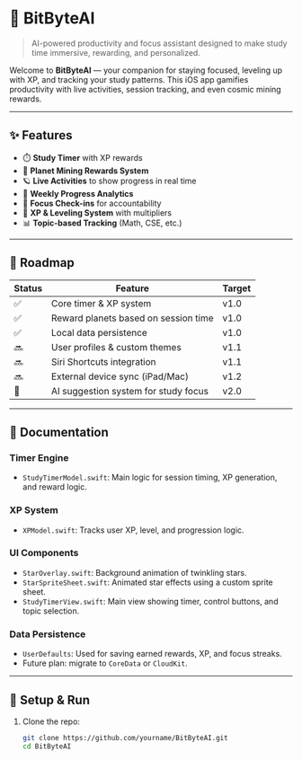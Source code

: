 # 🚀 BitByteAI

> AI-powered productivity and focus assistant designed to make study time immersive, rewarding, and personalized.

Welcome to **BitByteAI** — your companion for staying focused, leveling up with XP, and tracking your study patterns. This iOS app gamifies productivity with live activities, session tracking, and even cosmic mining rewards.

---

## ✨ Features

- ⏱️ **Study Timer** with XP rewards  
- 🌌 **Planet Mining Rewards System**  
- 🪐 **Live Activities** to show progress in real time  
- 🧠 **Weekly Progress Analytics**  
- 🔔 **Focus Check-ins** for accountability  
- 🧬 **XP & Leveling System** with multipliers  
- 📊 **Topic-based Tracking** (Math, CSE, etc.)

---

## 🧭 Roadmap

| Status | Feature                              | Target |
|--------|--------------------------------------|--------|
| ✅     | Core timer & XP system               | v1.0   |
| ✅     | Reward planets based on session time | v1.0   |
| ✅     | Local data persistence               | v1.0   |
| 🔜     | User profiles & custom themes        | v1.1   |
| 🔜     | Siri Shortcuts integration           | v1.1   |
| 🔜     | External device sync (iPad/Mac)      | v1.2   |
| 🧪     | AI suggestion system for study focus | v2.0   |

---

## 🧩 Documentation

### Timer Engine
- `StudyTimerModel.swift`: Main logic for session timing, XP generation, and reward logic.

### XP System
- `XPModel.swift`: Tracks user XP, level, and progression logic.

### UI Components
- `StarOverlay.swift`: Background animation of twinkling stars.
- `StarSpriteSheet.swift`: Animated star effects using a custom sprite sheet.
- `StudyTimerView.swift`: Main view showing timer, control buttons, and topic selection.

### Data Persistence
- `UserDefaults`: Used for saving earned rewards, XP, and focus streaks.
- Future plan: migrate to `CoreData` or `CloudKit`.

---

## 🔧 Setup & Run

1. Clone the repo:
   ```bash
   git clone https://github.com/yourname/BitByteAI.git
   cd BitByteAI
